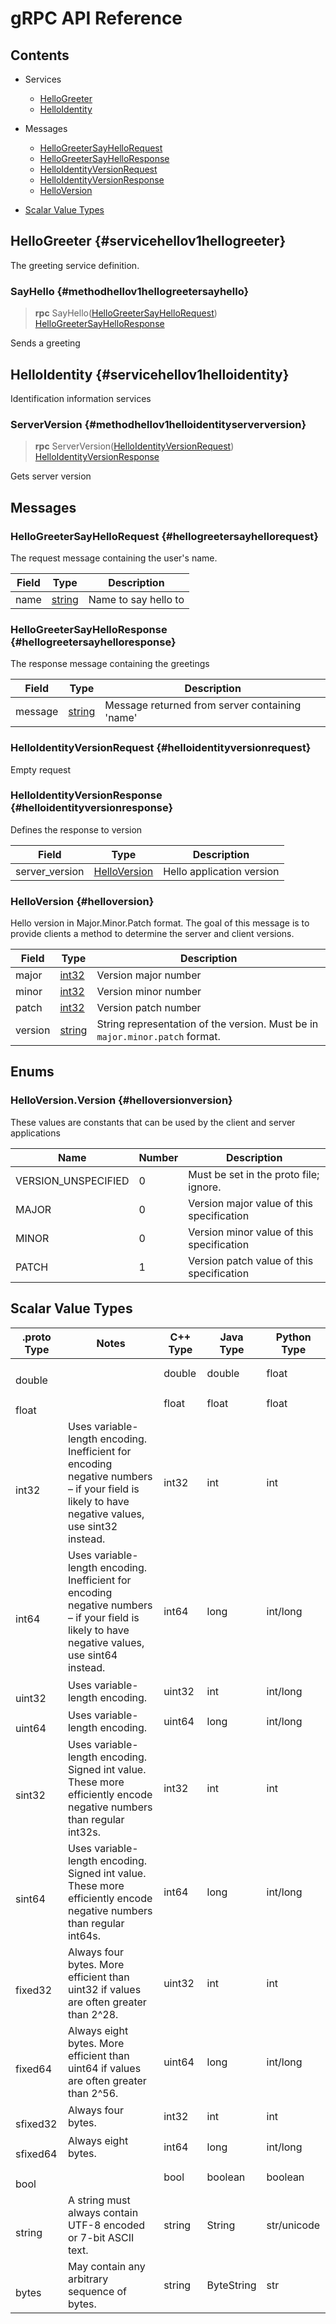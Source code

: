 [//]: # (Generated by grpc-framework using protoc-gen-doc)
[//]: # (Do not edit)

# gRPC API Reference

## Contents


- Services
    - [HelloGreeter](#servicehellov1hellogreeter)
    - [HelloIdentity](#servicehellov1helloidentity)
  


- Messages
    - [HelloGreeterSayHelloRequest](#hellogreetersayhellorequest)
    - [HelloGreeterSayHelloResponse](#hellogreetersayhelloresponse)
    - [HelloIdentityVersionRequest](#helloidentityversionrequest)
    - [HelloIdentityVersionResponse](#helloidentityversionresponse)
    - [HelloVersion](#helloversion)
  



- [Scalar Value Types](#scalar-value-types)




## HelloGreeter {#servicehellov1hellogreeter}
The greeting service definition.

### SayHello {#methodhellov1hellogreetersayhello}

> **rpc** SayHello([HelloGreeterSayHelloRequest](#hellogreetersayhellorequest))
    [HelloGreeterSayHelloResponse](#hellogreetersayhelloresponse)

Sends a greeting
 <!-- end methods -->

## HelloIdentity {#servicehellov1helloidentity}
Identification information services

### ServerVersion {#methodhellov1helloidentityserverversion}

> **rpc** ServerVersion([HelloIdentityVersionRequest](#helloidentityversionrequest))
    [HelloIdentityVersionResponse](#helloidentityversionresponse)

Gets server version
 <!-- end methods -->
 <!-- end services -->

## Messages


### HelloGreeterSayHelloRequest {#hellogreetersayhellorequest}
The request message containing the user's name.


| Field | Type | Description |
| ----- | ---- | ----------- |
| name | [ string](#string) | Name to say hello to |
 <!-- end Fields -->
 <!-- end HasFields -->


### HelloGreeterSayHelloResponse {#hellogreetersayhelloresponse}
The response message containing the greetings


| Field | Type | Description |
| ----- | ---- | ----------- |
| message | [ string](#string) | Message returned from server containing 'name' |
 <!-- end Fields -->
 <!-- end HasFields -->


### HelloIdentityVersionRequest {#helloidentityversionrequest}
Empty request

 <!-- end HasFields -->


### HelloIdentityVersionResponse {#helloidentityversionresponse}
Defines the response to version


| Field | Type | Description |
| ----- | ---- | ----------- |
| server_version | [ HelloVersion](#helloversion) | Hello application version |
 <!-- end Fields -->
 <!-- end HasFields -->


### HelloVersion {#helloversion}
Hello version in Major.Minor.Patch format. The goal of this
message is to provide clients a method to determine the server
and client versions.


| Field | Type | Description |
| ----- | ---- | ----------- |
| major | [ int32](#int32) | Version major number |
| minor | [ int32](#int32) | Version minor number |
| patch | [ int32](#int32) | Version patch number |
| version | [ string](#string) | String representation of the version. Must be in `major.minor.patch` format. |
 <!-- end Fields -->
 <!-- end HasFields -->
 <!-- end messages -->

## Enums


### HelloVersion.Version {#helloversionversion}
These values are constants that can be used by the
client and server applications

| Name | Number | Description |
| ---- | ------ | ----------- |
| VERSION_UNSPECIFIED | 0 | Must be set in the proto file; ignore. |
| MAJOR | 0 | Version major value of this specification |
| MINOR | 0 | Version minor value of this specification |
| PATCH | 1 | Version patch value of this specification |


 <!-- end Enums -->
 <!-- end Files -->

## Scalar Value Types

| .proto Type | Notes | C++ Type | Java Type | Python Type |
| ----------- | ----- | -------- | --------- | ----------- |
| <div><h4 id="double" /></div><a name="double" /> double |  | double | double | float |
| <div><h4 id="float" /></div><a name="float" /> float |  | float | float | float |
| <div><h4 id="int32" /></div><a name="int32" /> int32 | Uses variable-length encoding. Inefficient for encoding negative numbers – if your field is likely to have negative values, use sint32 instead. | int32 | int | int |
| <div><h4 id="int64" /></div><a name="int64" /> int64 | Uses variable-length encoding. Inefficient for encoding negative numbers – if your field is likely to have negative values, use sint64 instead. | int64 | long | int/long |
| <div><h4 id="uint32" /></div><a name="uint32" /> uint32 | Uses variable-length encoding. | uint32 | int | int/long |
| <div><h4 id="uint64" /></div><a name="uint64" /> uint64 | Uses variable-length encoding. | uint64 | long | int/long |
| <div><h4 id="sint32" /></div><a name="sint32" /> sint32 | Uses variable-length encoding. Signed int value. These more efficiently encode negative numbers than regular int32s. | int32 | int | int |
| <div><h4 id="sint64" /></div><a name="sint64" /> sint64 | Uses variable-length encoding. Signed int value. These more efficiently encode negative numbers than regular int64s. | int64 | long | int/long |
| <div><h4 id="fixed32" /></div><a name="fixed32" /> fixed32 | Always four bytes. More efficient than uint32 if values are often greater than 2^28. | uint32 | int | int |
| <div><h4 id="fixed64" /></div><a name="fixed64" /> fixed64 | Always eight bytes. More efficient than uint64 if values are often greater than 2^56. | uint64 | long | int/long |
| <div><h4 id="sfixed32" /></div><a name="sfixed32" /> sfixed32 | Always four bytes. | int32 | int | int |
| <div><h4 id="sfixed64" /></div><a name="sfixed64" /> sfixed64 | Always eight bytes. | int64 | long | int/long |
| <div><h4 id="bool" /></div><a name="bool" /> bool |  | bool | boolean | boolean |
| <div><h4 id="string" /></div><a name="string" /> string | A string must always contain UTF-8 encoded or 7-bit ASCII text. | string | String | str/unicode |
| <div><h4 id="bytes" /></div><a name="bytes" /> bytes | May contain any arbitrary sequence of bytes. | string | ByteString | str |

